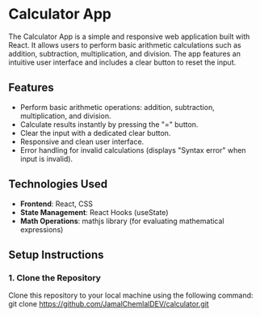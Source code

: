 # Calculator App

The Calculator App is a simple and responsive web application built with React. It allows users to perform basic arithmetic calculations such as addition, subtraction, multiplication, and division. The app features an intuitive user interface and includes a clear button to reset the input.

## Features
- Perform basic arithmetic operations: addition, subtraction, multiplication, and division.
- Calculate results instantly by pressing the "=" button.
- Clear the input with a dedicated clear button.
- Responsive and clean user interface.
- Error handling for invalid calculations (displays "Syntax error" when input is invalid).

## Technologies Used
- **Frontend**: React, CSS
- **State Management**: React Hooks (useState)
- **Math Operations**: mathjs library (for evaluating mathematical expressions)

## Setup Instructions
### 1. Clone the Repository
Clone this repository to your local machine using the following command:
git clone https://github.com/JamalChemlalDEV/calculator.git
